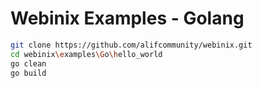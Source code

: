 # Webinix Examples - Golang

```sh
git clone https://github.com/alifcommunity/webinix.git
cd webinix\examples\Go\hello_world
go clean
go build
```
